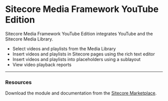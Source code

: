 Sitecore Media Framework YouTube Edition
======

Sitecore Media Framework YouTube Edition integrates YouTube and the Sitecore Media Library. 

   * Select videos and playlists from the Media Library
   * Insert videos and playlists in Sitecore pages using the rich text editor
   * Insert videos and playlists into placeholders using a sublayout
   * View video playback reports

---

### Resources

Download the module and documentation from the [Sitecore Marketplace](https://marketplace.sitecore.net/Modules/M/Media_Framework_YouTube_Connector.aspx).

